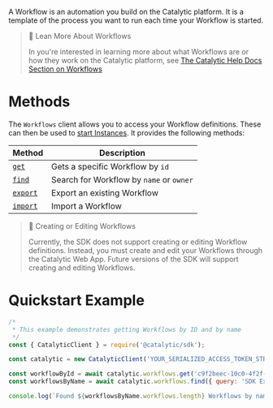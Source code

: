 A Workflow is an automation you build on the Catalytic platform. It is a template of the process you want to run each time your Workflow is started.

> 📘 Lean More About Workflows
>
> In you're interested in learning more about what Workflows are or how they work on the Catalytic platform, see [The Catalytic Help Docs Section on Workflows](https://help.catalytic.com/docs/pushbots/)

# Methods

The `Workflows` client allows you to access your Workflow definitions. These can then be used to [start Instances](doc:start-an-instance-node). It provides the following methods:

| Method                                | Description                              |
| ------------------------------------- | ---------------------------------------- |
| [`get`](doc:get-a-workflow-node)      | Gets a specific Workflow by `id`         |
| [`find`](doc:find-workflows-node)     | Search for Workflow by `name` or `owner` |
| [`export`](doc:export-workflows-node) | Export an existing Workflow              |
| [`import`](doc:import-workflows-node) | Import a Workflow                        |

> 🚧 Creating or Editing Workflows
>
> Currently, the SDK does not support creating or editing Workflow definitions. Instead, you must create and edit your Workflows through the Catalytic Web App. Future versions of the SDK will support creating and editing Workflows.

# Quickstart Example

```js
/*
 * This example demonstrates getting Workflows by ID and by name
 */
const { CatalyticClient } = require('@catalytic/sdk');

const catalytic = new CatalyticClient('YOUR_SERIALIZED_ACCESS_TOKEN_STRING');

const workflowById = await catalytic.workflows.get('c9f2beec-10c0-4f2f-b4e0-1d884c7e053c');
const workflowsByName = await catalytic.workflows.find({ query: 'SDK Examples' });

console.log(`Found ${workflowsByName.workflows.length} Workflows by name and 1 by Id`);

```
